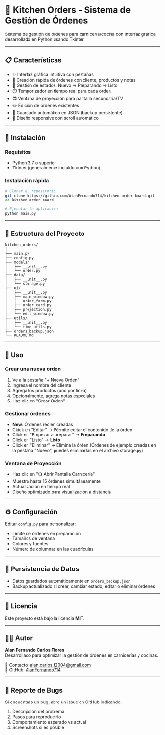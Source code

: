 
# 🍴 Kitchen Orders - Sistema de Gestión de Órdenes

Sistema de gestión de órdenes para carnicería/cocina con interfaz gráfica desarrollado en Python usando Tkinter.

---

## 📋 Características
- ✨ Interfaz gráfica intuitiva con pestañas
- 📝 Creación rápida de órdenes con cliente, productos y notas
- 🔄 Gestión de estados: Nuevo → Preparando → Listo
- ⏱️ Temporizador en tiempo real para cada orden
- 📺 Ventana de proyección para pantalla secundaria/TV
- ✏️ Edición de órdenes existentes
- 💾 Guardado automático en JSON (backup persistente)
- 🎨 Diseño responsive con scroll automático

---

## 🚀 Instalación

### Requisitos
- Python 3.7 o superior
- Tkinter (generalmente incluido con Python)

### Instalación rápida
```bash
# Clonar el repositorio
git clone https://github.com/AlanFernando714/kitchen-order-board.git
cd kitchen-order-board

# Ejecutar la aplicación
python main.py
```

---

## 📁 Estructura del Proyecto
```
kitchen_orders/
│
├── main.py
├── config.py
├── models/
│   ├── __init__.py
│   └── order.py
├── data/
│   ├── __init__.py
│   └── storage.py
├── ui/
│   ├── __init__.py
│   ├── main_window.py
│   ├── order_form.py
│   ├── order_card.py
│   ├── projection.py
│   └── edit_window.py
├── utils/
│   ├── __init__.py
│   └── time_utils.py
├── orders_backup.json
└── README.md
```

---

## 🎯 Uso

### Crear una nueva orden
1. Ve a la pestaña "+ Nueva Orden"
2. Ingresa el nombre del cliente
3. Agrega los productos (uno por línea)
4. Opcionalmente, agrega notas especiales
5. Haz clic en "Crear Orden"

### Gestionar órdenes
- **New**: Órdenes recién creadas
- Ckick en "Editar" → Pérmite editar el contenido de la órden
- Click en "Empezar a preparar" → **Preparando**  
- Click en "Listo" → **Listo**  
- Click en "Eliminar" → Elimina la órden
(Órdenes de ejemplo creadas en la pestaña "Nuevo", puedes eliminarlas en el archivo storage.py)


### Ventana de Proyección
- Haz clic en "📺 Abrir Pantalla Carnicería"
- Muestra hasta 15 órdenes simultáneamente
- Actualización en tiempo real
- Diseño optimizado para visualización a distancia

---

## ⚙️ Configuración
Editar `config.py` para personalizar:
- Límite de órdenes en preparación
- Tamaños de ventana
- Colores y fuentes
- Número de columnas en las cuadrículas

---

## 💾 Persistencia de Datos
- Datos guardados automáticamente en `orders_backup.json`
- Backup actualizado al crear, cambiar estado, editar o eliminar órdenes

---

## 📝 Licencia
Este proyecto está bajo la licencia **MIT**.

---

## 👨‍💻 Autor
**Alan Fernando Carlos Flores**  
Desarrollado para optimizar la gestión de órdenes en carnicerías y cocinas.

📧 Contacto: alan.carlos.f2004@gmail.com  
🔗 GitHub: [AlanFernando714](https://github.com/AlanFernando714)

---

## 🐛 Reporte de Bugs
Si encuentras un bug, abre un issue en GitHub indicando:
1. Descripción del problema
2. Pasos para reproducirlo
3. Comportamiento esperado vs actual
4. Screenshots si es posible
